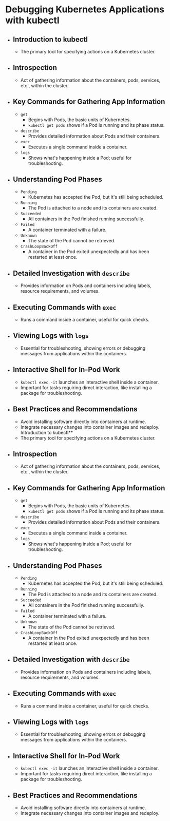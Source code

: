 # Debugging Kubernetes Applications with kubectl

- ## **Introduction to kubectl**
  - The primary tool for specifying actions on a Kubernetes cluster.

- ## **Introspection**
  - Act of gathering information about the containers, pods, services, etc., within the cluster.

- ## **Key Commands for Gathering App Information**
  - `get`
    - Begins with Pods, the basic units of Kubernetes.
    - `kubectl get pods` shows if a Pod is running and its phase status.
  - `describe`
    - Provides detailed information about Pods and their containers.
  - `exec`
    - Executes a single command inside a container.
  - `logs`
    - Shows what's happening inside a Pod; useful for troubleshooting.

- ## **Understanding Pod Phases**
  - `Pending`
    - Kubernetes has accepted the Pod, but it's still being scheduled.
  - `Running`
    - The Pod is attached to a node and its containers are created.
  - `Succeeded`
    - All containers in the Pod finished running successfully.
  - `Failed`
    - A container terminated with a failure.
  - `Unknown`
    - The state of the Pod cannot be retrieved.
  - `CrashLoopBackOff`
    - A container in the Pod exited unexpectedly and has been restarted at least once.

- ## **Detailed Investigation with `describe`**
  - Provides information on Pods and containers including labels, resource requirements, and volumes.

- ## **Executing Commands with `exec`**
  - Runs a command inside a container, useful for quick checks.

- ## **Viewing Logs with `logs`**
  - Essential for troubleshooting, showing errors or debugging messages from applications within the containers.

- ## **Interactive Shell for In-Pod Work**
  - `kubectl exec -it` launches an interactive shell inside a container.
  - Important for tasks requiring direct interaction, like installing a package for troubleshooting.

- ## **Best Practices and Recommendations**
  - Avoid installing software directly into containers at runtime.
  - Integrate necessary changes into container images and redeploy.
Introduction to kubectl**
  - The primary tool for specifying actions on a Kubernetes cluster.

- ## **Introspection**
  - Act of gathering information about the containers, pods, services, etc., within the cluster.

- ## **Key Commands for Gathering App Information**
  - `get`
    - Begins with Pods, the basic units of Kubernetes.
    - `kubectl get pods` shows if a Pod is running and its phase status.
  - `describe`
    - Provides detailed information about Pods and their containers.
  - `exec`
    - Executes a single command inside a container.
  - `logs`
    - Shows what's happening inside a Pod; useful for troubleshooting.

- ## **Understanding Pod Phases**
  - `Pending`
    - Kubernetes has accepted the Pod, but it's still being scheduled.
  - `Running`
    - The Pod is attached to a node and its containers are created.
  - `Succeeded`
    - All containers in the Pod finished running successfully.
  - `Failed`
    - A container terminated with a failure.
  - `Unknown`
    - The state of the Pod cannot be retrieved.
  - `CrashLoopBackOff`
    - A container in the Pod exited unexpectedly and has been restarted at least once.

- ## **Detailed Investigation with `describe`**
  - Provides information on Pods and containers including labels, resource requirements, and volumes.

- ## **Executing Commands with `exec`**
  - Runs a command inside a container, useful for quick checks.

- ## **Viewing Logs with `logs`**
  - Essential for troubleshooting, showing errors or debugging messages from applications within the containers.

- ## **Interactive Shell for In-Pod Work**
  - `kubectl exec -it` launches an interactive shell inside a container.
  - Important for tasks requiring direct interaction, like installing a package for troubleshooting.

- ## **Best Practices and Recommendations**
  - Avoid installing software directly into containers at runtime.
  - Integrate necessary changes into container images and redeploy.
